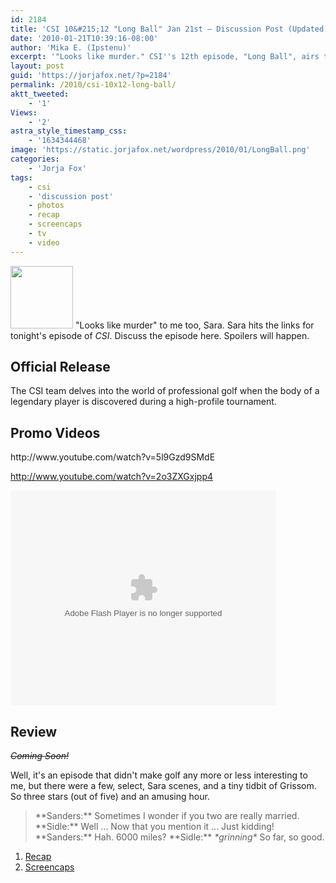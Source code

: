 ```yaml
---
id: 2184
title: 'CSI 10&#215;12 "Long Ball" Jan 21st — Discussion Post (Updated)'
date: '2010-01-21T10:39:16-08:00'
author: 'Mika E. (Ipstenu)'
excerpt: '"Looks like murder." CSI''s 12th episode, "Long Ball", airs tonight. This post will be updated after the episode airs with a review and screenshot links. (Updated)'
layout: post
guid: 'https://jorjafox.net/?p=2184'
permalink: /2010/csi-10x12-long-ball/
aktt_tweeted:
    - '1'
Views:
    - '2'
astra_style_timestamp_css:
    - '1634344468'
image: 'https://static.jorjafox.net/wordpress/2010/01/LongBall.png'
categories:
    - 'Jorja Fox'
tags:
    - csi
    - 'discussion post'
    - photos
    - recap
    - screencaps
    - tv
    - video
---
```


<img src="//static.jorjafox.net/wordpress/2010/01/LongBall-100x100.png" alt="" title="LongBall" width="100" height="100" class="alignleft size-thumbnail wp-image-2183" /> "Looks like murder" to me too, Sara.  Sara hits the links for tonight's episode of <em>CSI</em>.  Discuss the episode here. Spoilers will happen.

<h2>Official Release</h2>
The CSI team delves into the world of professional golf when the body of a legendary player is discovered during a high-profile tournament.

<h2>Promo Videos</h2>
http://www.youtube.com/watch?v=5l9Gzd9SMdE

http://www.youtube.com/watch?v=2o3ZXGxjpp4

<object width="425" height="344"><param name="movie" value="http://www.twitvid.com/player/CBB30"></param><param name="allowscriptaccess" value="always"></param><param name="allowFullScreen" value="true"></param><embed type="application/x-shockwave-flash" src="http://www.twitvid.com/player/CBB30" quality="high" allowscriptaccess="always" allowNetworking="all" allowfullscreen="true" wmode="transparent" height="344" width="425"></embed></object>

<h2>Review</h2>
<del datetime="2010-01-22T02:36:46+00:00"><em>Coming Soon!</em></del>

Well, it's an episode that didn't make golf any more or less interesting to me, but there were a few, select, Sara scenes, and a tiny tidbit of Grissom.  So three stars (out of five) and an amusing hour.

<blockquote>**Sanders:** Sometimes I wonder if you two are really married.
**Sidle:** Well ... Now that you mention it ... Just kidding!
**Sanders:** Hah. 6000 miles?
**Sidle:** <em>*grinning*</em> So far, so good.
</blockquote>

<ol>
	<li><a href="https://jorjafox.net/wiki/Long_Ball">Recap</a></li>
	<li><a href="https://jorjafox.net/gallery/tv/csi/season10/longball">Screencaps</a></li></ol>
